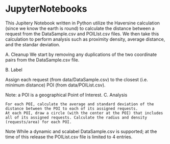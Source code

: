 # JupyterNotebooks

This Jupitery Notebook written in Python utilize the Haversine calculation (since we know the earth is round) to calculate the distance between a request from the DataSample.csv and POILIst.csv files. We then take this calculation to perform analysis such as proximity density, average distance, and the standar deviation. 

A. Cleanup
We start by removing any duplications of the two coordinate pairs from the DataSample.csv file. 

B. Label

Assign each request (from data/DataSample.csv) to the closest (i.e. minimum distance) POI (from data/POIList.csv).

Note: a POI is a geographical Point of Interest.
C. Analysis

    For each POI, calculate the average and standard deviation of the distance between the POI to each of its assigned requests.
    At each POI, draw a circle (with the center at the POI) that includes all of its assigned requests. Calculate the radius and density (requests/area) for each POI.

Note
While a dynamic and scalabel DataSample.csv is supported; at the time of this release the POIList.csv file is limited to 4 entries. 

